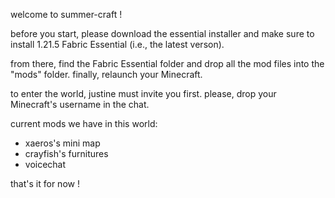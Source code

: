 welcome to summer-craft ! 

before you start, please download the essential installer and make sure to install 1.21.5 Fabric Essential (i.e., the latest verson).

from there, find the Fabric Essential folder and drop all the mod files into the "mods" folder. finally, relaunch your Minecraft.

to enter the world, justine must invite you first. please, drop your Minecraft's username in the chat. 

current mods we have in this world:
- xaeros's mini map
- crayfish's furnitures
- voicechat 

that's it for now !

